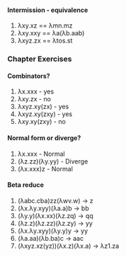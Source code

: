 #### Intermission - equivalence
1. λxy.xz == λmn.mz
2. λxy.xxy == λa(λb.aab)
3. λxyz.zx == λtos.st
### Chapter Exercises
#### Combinators?
1. λx.xxx - yes
2. λxy.zx - no
3. λxyz.xy(zx) - yes
4. λxyz.xy(zxy) - yes
5. λxy.xy(zxy) - no
#### Normal form or diverge?
1. λx.xxx - Normal
2. (λz.zz)(λy.yy) - Diverge
3. (λx.xxx)z - Normal
#### Beta reduce
1. (λabc.cba)zz(λwv.w) -> z
2. (λx.λy.xyy)(λa.a)b -> bb
3. (λy.y)(λx.xx)(λz.zq) -> qq
4. (λz.z)(λz.zz)(λz.zy) -> yy
5. (λx.λy.xyy)(λy.y)y -> yy
6. (λa.aa)(λb.ba)c -> aac
7. (λxyz.xz(yz))(λx.z)(λx.a) -> λz1.za
